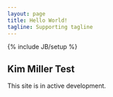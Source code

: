 ```yaml
---
layout: page
title: Hello World!
tagline: Supporting tagline
---
```

{% include JB/setup %}


## Kim Miller Test

This site is in active development.
    



